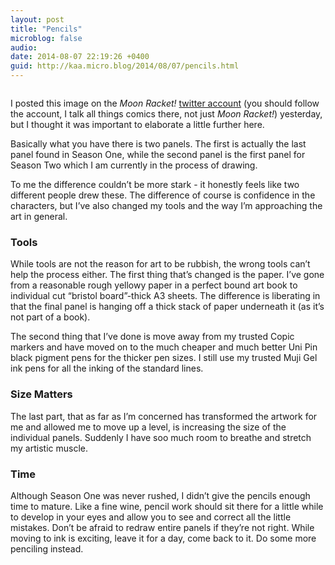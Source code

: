```yaml
---
layout: post
title: "Pencils"
microblog: false
audio: 
date: 2014-08-07 22:19:26 +0400
guid: http://kaa.micro.blog/2014/08/07/pencils.html
---
```

<p><img src="http://www.kaa.bz/uploads/2018/8b3d4a958e.jpg" alt="" /></p>

<p>I posted this image on the <em>Moon Racket!</em> <a href="http://twitter.com/moonracket">twitter account</a> (you should follow the account, I talk all things comics there, not just <em>Moon Racket!</em>) yesterday, but I thought it was important to elaborate a little further here.</p>

<p>Basically what you have there is two panels. The first is actually the last panel found in Season One, while the second panel is the first panel for Season Two which I am currently in the process of drawing.</p>

<p>To me the difference couldn&rsquo;t be more stark - it honestly feels like two different people drew these. The difference of course is confidence in the characters, but I&rsquo;ve also changed my tools and the way I&rsquo;m approaching the art in general.</p>

<h3>Tools</h3>

<p>While tools are not the reason for art to be rubbish, the wrong tools can&rsquo;t help the process either. The first thing that&rsquo;s changed is the paper. I&rsquo;ve gone from a reasonable rough yellowy paper in a perfect bound art book to individual cut &ldquo;bristol board&rdquo;-thick A3 sheets. The difference is liberating in that the final panel is hanging off a thick stack of paper underneath it (as it&rsquo;s not part of a book).</p>

<p>The second thing that I&rsquo;ve done is move away from my trusted Copic markers and have moved on to the much cheaper and much better Uni Pin black pigment pens for the thicker pen sizes. I still use my trusted Muji Gel ink pens for all the inking of the standard lines.</p>

<h3>Size Matters</h3>

<p>The last part, that as far as I&rsquo;m concerned has transformed the artwork for me and allowed me to move up a level, is increasing the size of the individual panels. Suddenly I have soo much room to breathe and stretch my artistic muscle.</p>

<h3>Time</h3>

<p>Although Season One was never rushed, I didn&rsquo;t give the pencils enough time to mature. Like a fine wine, pencil work should sit there for a little while to develop in your eyes and allow you to see and correct all the little mistakes. Don&rsquo;t be afraid to redraw entire panels if they&rsquo;re not right. While moving to ink is exciting, leave it for a day, come back to it. Do some more penciling instead.</p>
